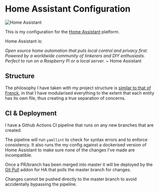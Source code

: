 # Home Assistant Configuration

![Home Assistant](https://github.com/covertbert/home-assistant/workflows/Master/badge.svg)

This is my configuration for the [Home Assistant](https://www.home-assistant.io/) platform.

Home Assistant is:

*Open source home automation that puts local control and privacy first. Powered by a worldwide community of tinkerers and DIY enthusiasts. Perfect to run on a Raspberry Pi or a local server.* ~ Home Assistant

## Structure

The philosophy I have taken with my project structure is [similar to that of Frenck](http://github.com/frenck/), in that I have modularised everything to the extent that each entity has its own file, thus creating a true separation of concerns.

## CI & Deployment

I have a Github Actions CI pipeline that runs on any new branches that are created.

The pipeline will run `yamllint` to check for syntax errors and to enforce consistency. It also runs the my config against a dockerised version of Home Assistant to make sure none of the changes I've made are incompatible.

Once a PR/branch has been merged into master it will be deployed by the [Git Pull](https://www.home-assistant.io/addons/git_pull/) addon for HA that polls the master branch for changes.

Changes cannot be pushed directly to the master branch to avoid accidentally bypassing the pipeline.
